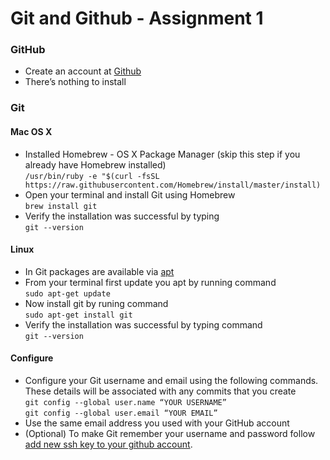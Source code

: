 # Git and Github - Assignment 1

### GitHub
* Create an account at [Github](https://github.com/)
* There’s nothing to install

### Git
#### Mac OS X
* Installed Homebrew - OS X Package Manager (skip this step if you already have Homebrew installed)  <br />
`/usr/bin/ruby -e "$(curl -fsSL https://raw.githubusercontent.com/Homebrew/install/master/install)`
* Open your terminal and install Git using Homebrew <br />
  `brew install git`
* Verify the installation was successful by typing <br />
  `git --version`
#### Linux
* In Git packages are available via [apt](https://wiki.debian.org/Apt)
* From your terminal first update you apt by running command <br />
  `sudo apt-get update`
* Now install git by runing command <br />
  `sudo apt-get install git`
* Verify the installation was successful by typing command <br />
  `git --version`
#### Configure 
* Configure your Git username and email using the following commands. These details will be associated with any commits that you create <br />
`git config --global user.name “YOUR USERNAME”` <br />
`git config --global user.email “YOUR EMAIL”`
* Use the same email address you used with your GitHub account
* (Optional) To make Git remember your username and password follow [add new ssh key to your github account](https://help.github.com/articles/adding-a-new-ssh-key-to-your-github-account/). 
